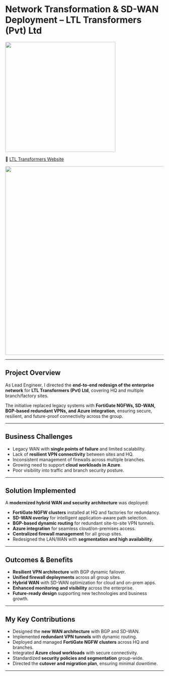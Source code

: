 # Network Transformation & SD-WAN Deployment – LTL Transformers (Pvt) Ltd  
<p>
  <img src="https://img.shields.io/badge/Role-Lead%20Network%20%26%20Security%20Engineer-blue" width="350">
</p>

🔗 [LTL Transformers Website](https://www.ltlt.lk)  

<img src="https://img.shields.io/badge/Sanitized-All%20configs%2C%20IPs%20%26%20diagrams%20are%20sanitized.%20No%20customer%20data%20exposed.-red" width="600">

---

## Project Overview
As Lead Engineer, I directed the **end-to-end redesign of the enterprise network** for **LTL Transformers (Pvt) Ltd**, covering HQ and multiple branch/factory sites.  

The initiative replaced legacy systems with **FortiGate NGFWs, SD-WAN, BGP-based redundant VPNs, and Azure integration**, ensuring secure, resilient, and future-proof connectivity across the group.  

---

## Business Challenges
- Legacy WAN with **single points of failure** and limited scalability.  
- Lack of **resilient VPN connectivity** between sites and HQ.  
- Inconsistent management of firewalls across multiple branches.  
- Growing need to support **cloud workloads in Azure**.  
- Poor visibility into traffic and branch security posture.  

---

## Solution Implemented
A **modernized hybrid WAN and security architecture** was deployed:  
- **FortiGate NGFW clusters** installed at HQ and factories for redundancy.  
- **SD-WAN overlay** for intelligent application-aware path selection.  
- **BGP-based dynamic routing** for redundant site-to-site VPN tunnels.  
- **Azure integration** for seamless cloud/on-premises access.  
- **Centralized firewall management** for all group sites.  
- Redesigned the LAN/WAN with **segmentation and high availability**.  

---

## Outcomes & Benefits
- **Resilient VPN architecture** with BGP dynamic failover.  
- **Unified firewall deployments** across all group sites.  
- **Hybrid WAN** with SD-WAN optimization for cloud and on-prem apps.  
- **Enhanced monitoring and visibility** across the enterprise.  
- **Future-ready design** supporting new technologies and business growth.  

---

## My Key Contributions
- Designed the **new WAN architecture** with BGP and SD-WAN.  
- Implemented **redundant VPN tunnels** with dynamic routing.  
- Deployed and managed **FortiGate NGFW clusters** across HQ and branches.  
- Integrated **Azure cloud workloads** with secure connectivity.  
- Standardized **security policies and segmentation** group-wide.  
- Directed the **cutover and migration plan**, ensuring minimal downtime.  

---
